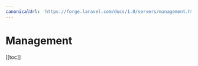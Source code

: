 ```yaml
---
canonicalUrl: 'https://forge.laravel.com/docs/1.0/servers/management.html'
---
```

# Management

[[toc]]